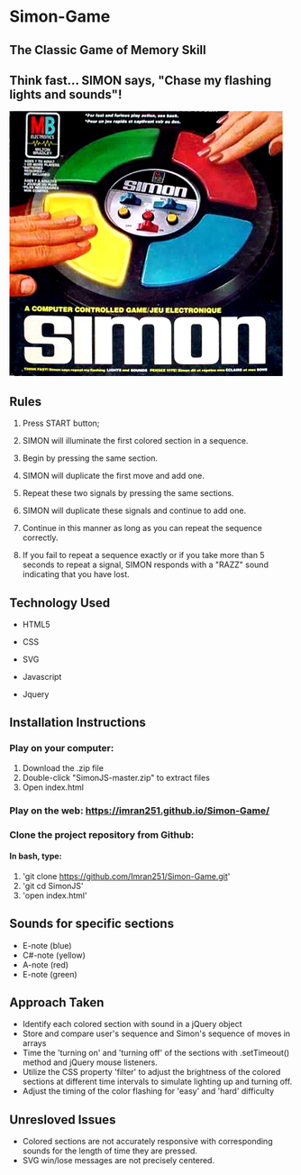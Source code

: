 # Simon-Game

## The Classic Game of Memory Skill

## Think fast... SIMON says, "Chase my flashing lights and sounds"! 

![alt text](https://github.com/Imran251/Simon-Game/blob/master/assets/pic288369.jpg)

## Rules
1. Press START button; 

2. SIMON will illuminate the first colored section in a sequence.

3. Begin by pressing the same section.

4. SIMON will duplicate the first move and add one.

5. Repeat these two signals by pressing the same sections.

6. SIMON will duplicate these signals and continue to add one.

7. Continue in this manner as long as you can repeat the sequence correctly.

8. If you fail to repeat a sequence exactly or if you take more than 5 seconds to repeat a signal, SIMON responds with a "RAZZ" sound indicating that you have lost.

## Technology Used

- HTML5

- CSS

- SVG

- Javascript

- Jquery

## Installation Instructions

### Play on your computer:

1. Download the .zip file
2. Double-click "SimonJS-master.zip" to extract files
3. Open index.html

### Play on the web: https://imran251.github.io/Simon-Game/

### Clone the project repository from Github:

#### In bash, type:

1. 'git clone https://github.com/Imran251/Simon-Game.git'
2. 'git cd SimonJS'
3. 'open index.html'

## Sounds for specific sections

- E-note (blue)
- C#-note (yellow)
- A-note (red)
- E-note (green)

## Approach Taken

- Identify each colored section with sound in a jQuery object
- Store and compare user's sequence and Simon's sequence of moves in arrays
- Time the 'turning on' and 'turning off' of the sections with .setTimeout() method and jQuery mouse listeners.
- Utilize the CSS property 'filter' to adjust the brightness of the colored sections at different time intervals to simulate lighting up and turning off.
- Adjust the timing of the color flashing for 'easy' and 'hard' difficulty

## Unresloved Issues

- Colored sections are not accurately responsive with corresponding sounds for the length of time they are pressed.
- SVG win/lose messages are not precisely centered.
